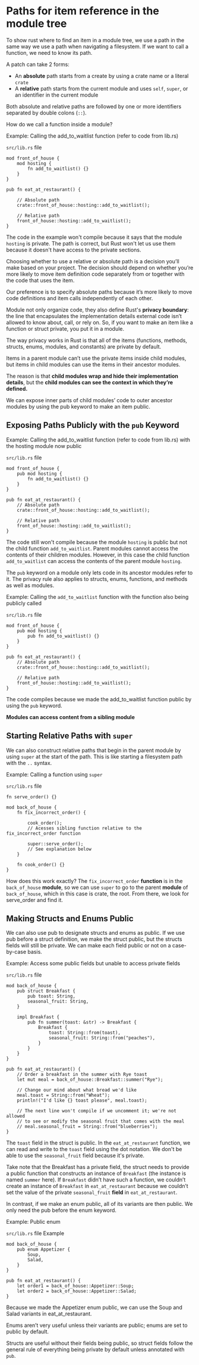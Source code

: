 # Paths for item reference in the module tree

To show rust where to find an item in a module tree, we use a path in the same way we use a path when navigating a filesystem. If we want to call a function, we need to know its path.

A patch can take 2 forms: 

- An **absolute** path starts from a create by using a crate name or a literal `crate`
- A **relative** path starts from the current module and uses `self`, `super`, or an identifier in the current module

Both absolute and relative paths are followed by one or more identifiers separated by double colons (`::`).

How do we call a function inside a module? 

Example: Calling the add_to_waitlist function (refer to code from lib.rs)

`src/lib.rs` file

```
mod front_of_house {
    mod hosting {
        fn add_to_waitlist() {}
    }
}

pub fn eat_at_restaurant() {

    // Absolute path
    crate::front_of_house::hosting::add_to_waitlist();

    // Relative path
    front_of_house::hosting::add_to_waitlist();
}
```

The code in the example won't compile because it says that the module `hosting` is private. The path is correct, but Rust won't let us use them because it doesn't have access to the private sections. 

Choosing whether to use a relative or absolute path is a decision you’ll make based on your project. The decision should depend on whether you’re more likely to move item definition code separately from or together with the code that uses the item.

Our preference is to specify absolute paths because it’s more likely to move code definitions and item calls independently of each other.

Module not only organize code, they also define Rust's **privacy boundary**: the line that encapsulates the implementation details external code isn’t allowed to know about, call, or rely on. So, if you want to make an item like a function or struct private, you put it in a module.

The way privacy works in Rust is that all of the items (functions, methods, structs, enums, modules, and constants) are private by default. 

Items in a parent module can’t use the private items inside child modules, but items in child modules can use the items in their ancestor modules. 

The reason is that **child modules wrap and hide their implementation details**, but the **child modules can see the context in which they’re defined.**

We can expose inner parts of child modules’ code to outer ancestor modules by using the pub keyword to make an item public.

## Exposing Paths Publicly with the `pub` Keyword

Example: Calling the add_to_waitlist function (refer to code from lib.rs) with the hosting module now public

`src/lib.rs` file

```
mod front_of_house {
    pub mod hosting {
        fn add_to_waitlist() {}
    }
}

pub fn eat_at_restaurant() {
    // Absolute path
    crate::front_of_house::hosting::add_to_waitlist();

    // Relative path
    front_of_house::hosting::add_to_waitlist();
}
```

The code still won't compile because the module `hosting` is public but not the child function `add_to_waitlist`. Parent modules cannot access the contents of their children modules. However, in this case the child function `add_to_waitlist` can access the contents of the parent module `hosting`. 

The `pub` keyword on a module only lets code in its ancestor modules refer to it. 
The privacy rule also applies to structs, enums, functions, and methods as well as modules.

Example: Calling the `add_to_waitlist` function with the function also being publicly called

`src/lib.rs` file

```
mod front_of_house {
    pub mod hosting {
        pub fn add_to_waitlist() {}
    }
}

pub fn eat_at_restaurant() {
    // Absolute path
    crate::front_of_house::hosting::add_to_waitlist();

    // Relative path
    front_of_house::hosting::add_to_waitlist();
}
```

The code compiles because we made the add_to_waitlist function public by using the `pub` keyword. 

**Modules can access content from a sibling module**


## Starting Relative Paths with `super`

We can also construct relative paths that begin in the parent module by using `super` at the start of the path. This is like starting a filesystem path with the `..` syntax.

Example: Calling a function using `super`

`src/lib.rs` file

```
fn serve_order() {}

mod back_of_house {
    fn fix_incorrect_order() {
        
        cook_order();
        // Acesses sibling function relative to the fix_incorrect_order function

        super::serve_order();
        // See explanation below
    }

    fn cook_order() {}
}
```

How does this work exactly? The `fix_incorrect_order` **function** is in the `back_of_house` **module**, so we can use `super` to go to the parent **module** of `back_of_house`, which in this case is crate, the root. From there, we look for serve_order and find it.

## Making Structs and Enums Public

We can also use pub to designate structs and enums as public. 
If we use pub before a struct definition, we make the struct public, but the structs fields will still be private. 
We can make each field public or not on a case-by-case basis.

Example: Access some public fields but unable to access private fields

`src/lib.rs` file

```
mod back_of_house {
    pub struct Breakfast {
        pub toast: String,
        seasonal_fruit: String,
    }

    impl Breakfast {
        pub fn summer(toast: &str) -> Breakfast {
            Breakfast {
                toast: String::from(toast),
                seasonal_fruit: String::from("peaches"),
            }
        }
    }
}

pub fn eat_at_restaurant() {
    // Order a breakfast in the summer with Rye toast
    let mut meal = back_of_house::Breakfast::summer("Rye");
    
    // Change our mind about what bread we'd like
    meal.toast = String::from("Wheat");
    println!("I'd like {} toast please", meal.toast);

    // The next line won't compile if we uncomment it; we're not allowed
    // to see or modify the seasonal fruit that comes with the meal
    // meal.seasonal_fruit = String::from("blueberries");
}
```

The `toast` field in the struct is public. In the `eat_at_restaurant` function, we can read and write to the `toast` field using the dot notation. We don't be able to use the `seasonal_fruit` field because it's private. 

Take note that the Breakfast has a private field, the struct needs to provide a public function that constructs an instance of `Breakfast` (the instance is named `summer` here). If `Breakfast` didn’t have such a function, we couldn’t create an instance of `Breakfast` in `eat_at_restaurant` because we couldn’t set the value of the private `seasonal_fruit` **field** in `eat_at_restaurant`.

In contrast, if we make an enum public, all of its variants are then public. We only need the pub before the enum keyword.

Example: Public enum

`src/lib.rs` file Example

```
mod back_of_house {
    pub enum Appetizer {
        Soup,
        Salad,
    }
}

pub fn eat_at_restaurant() {
    let order1 = back_of_house::Appetizer::Soup;
    let order2 = back_of_house::Appetizer::Salad;
}
```

Because we made the Appetizer enum public, we can use the Soup and Salad variants in eat_at_restaurant. 

Enums aren’t very useful unless their variants are public; enums are set to public by default.

Structs are useful without their fields being public, so struct fields follow the general rule of everything being private by default unless annotated with `pub`. 

